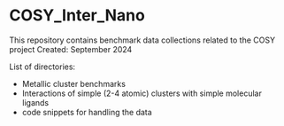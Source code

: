 # COSY_Inter_Nano
This repository contains benchmark data collections related to the COSY project
Created: September 2024

List of directories:
 - Metallic cluster benchmarks
 - Interactions of simple (2-4 atomic) clusters with simple molecular ligands 
 - code snippets for handling the data


